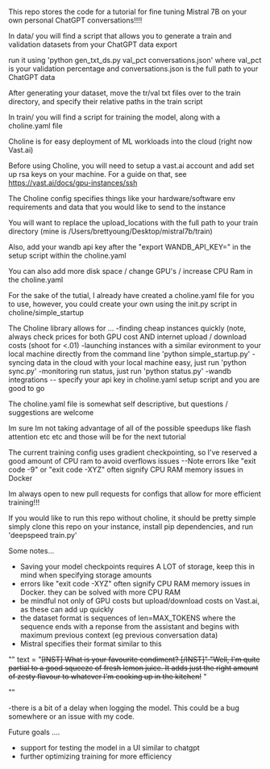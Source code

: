 This repo stores the code for a tutorial for fine tuning Mistral 7B on your own personal ChatGPT conversations!!!!

In data/ you will find a script that allows you to generate a train and validation datasets from your ChatGPT data export

run it using 'python gen_txt_ds.py val_pct conversations.json' where val_pct is your validation percentage and conversations.json 
is the full path to your ChatGPT data 

After generating your dataset, move the tr/val txt files over to the train directory, and specify their relative paths in the train script 

In train/ you will find a script for training the model, along with a choline.yaml file 

Choline is for easy deployment of ML workloads into the cloud (right now Vast.ai)

Before using Choline, you will need to setup a vast.ai account and add set up rsa keys on your machine. 
For a guide on that, see https://vast.ai/docs/gpu-instances/ssh

The Choline config specifies things like your hardware/software env requirements and data that you would like to send to the instance

You will want to replace the upload_locations  with the full path to your train directory (mine is /Users/brettyoung/Desktop/mistral7b/train)

Also, add your wandb api key after the "export WANDB_API_KEY=" in the setup script within the choline.yaml

You can also add more disk space / change GPU's / increase CPU Ram in the choline.yaml 

For the sake of the tutial, I already have created a choline.yaml file for you to use, however, you could 
create your own using the init.py script in choline/simple_startup 

The Choline library allows for ...
-finding cheap instances quickly (note, always check prices for both GPU cost AND internet upload / download costs (shoot for <.01)
-launching instances with a similar evironment to your local machine directly from the command line 'python simple_startup.py'
-syncing data in the cloud with your local machine easy, just run 'python sync.py'
-monitoring run status, just run 'python status.py' 
-wandb integrations -- specify your api key in choline.yaml setup script and you are good to go 


The choline.yaml file is somewhat self descriptive, but questions / suggestions are welcome 


Im sure Im not taking advantage of all of the possible speedups like flash attention etc etc and those will be for the next tutorial 

The current training config uses gradient checkpointing, so I've reserved a good amount of CPU ram to avoid overflows issues 
--Note errors like "exit code -9" or "exit code -XYZ" often signify CPU RAM memory issues in Docker

Im always open to new pull requests for configs that allow for more efficient training!!! 




If you would like to run this repo without choline, it should be pretty simple 
simply clone this repo on your instance, install pip dependencies, and run 'deepspeed train.py' 




Some notes... 
- Saving your model checkpoints requires A LOT of storage, keep this in mind when specifying storage amounts 
- errors like "exit code -XYZ" often signify CPU RAM memory issues in Docker. they can be solved with more CPU RAM 
- be mindful not only of GPU costs but upload/download costs on Vast.ai, as these can add up quickly 
- the dataset format is sequences of len=MAX_TOKENS where the sequence ends with a reponse from the assistant and begins 
  with maximum previous context (eg previous conversation data)
- Mistral specifies their format similar to this 

""
text = "<s>[INST] What is your favourite condiment? [/INST]"
"Well, I'm quite partial to a good squeeze of fresh lemon juice. It adds just the right amount of zesty flavour to whatever I'm cooking up in the kitchen!</s> "

"" 

-there is a bit of a delay when logging the model. This could be a bug somewhere or an issue with my code. 




Future goals .... 
- support for testing the model in a UI similar to chatgpt 
- further optimizing training for more efficiency 